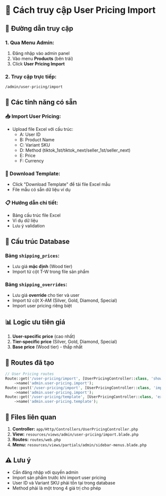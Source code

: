 # 🚀 Cách truy cập User Pricing Import

## 📍 Đường dẫn truy cập

### **1. Qua Menu Admin:**

1. Đăng nhập vào admin panel
2. Vào menu **Products** (bên trái)
3. Click **User Pricing Import**

### **2. Truy cập trực tiếp:**

```
/admin/user-pricing/import
```

## 🔧 Các tính năng có sẵn

### **📥 Import User Pricing:**

-   Upload file Excel với cấu trúc:
    -   A: User ID
    -   B: Product Name
    -   C: Variant SKU
    -   D: Method (tiktok_1st/tiktok_next/seller_1st/seller_next)
    -   E: Price
    -   F: Currency

### **📄 Download Template:**

-   Click "Download Template" để tải file Excel mẫu
-   File mẫu có sẵn dữ liệu ví dụ

### **📋 Hướng dẫn chi tiết:**

-   Bảng cấu trúc file Excel
-   Ví dụ dữ liệu
-   Lưu ý validation

## 🎯 Cấu trúc Database

### **Bảng `shipping_prices`:**

-   Lưu giá **mặc định** (Wood tier)
-   Import từ cột T-W trong file sản phẩm

### **Bảng `shipping_overrides`:**

-   Lưu giá **override** cho tier và user
-   Import từ cột X-AM (Silver, Gold, Diamond, Special)
-   Import user pricing riêng biệt

## 📊 Logic ưu tiên giá

1. **User-specific price** (cao nhất)
2. **Tier-specific price** (Silver, Gold, Diamond, Special)
3. **Base price** (Wood tier) - thấp nhất

## 🔗 Routes đã tạo

```php
// User Pricing routes
Route::get('/user-pricing/import', [UserPricingController::class, 'showImportForm'])
    ->name('admin.user-pricing.import');
Route::post('/user-pricing/import', [UserPricingController::class, 'import'])
    ->name('admin.user-pricing.import');
Route::get('/user-pricing/template', [UserPricingController::class, 'exportTemplate'])
    ->name('admin.user-pricing.template');
```

## 📁 Files liên quan

1. **Controller:** `app/Http/Controllers/UserPricingController.php`
2. **View:** `resources/views/admin/user-pricing/import.blade.php`
3. **Routes:** `routes/web.php`
4. **Menu:** `resources/views/partials/admin/sidebar-menus.blade.php`

## ⚠️ Lưu ý

-   Cần đăng nhập với quyền admin
-   Import sản phẩm trước khi import user pricing
-   User ID và Variant SKU phải tồn tại trong database
-   Method phải là một trong 4 giá trị cho phép
